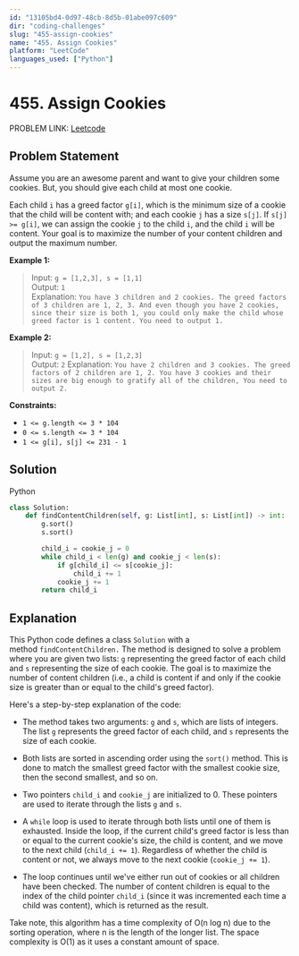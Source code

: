 ```yaml
---
id: "13105bd4-0d97-48cb-8d5b-01abe097c609"
dir: "coding-challenges"
slug: "455-assign-cookies"
name: "455. Assign Cookies"
platform: "LeetCode"
languages_used: ["Python"]
---
```


# 455. Assign Cookies

PROBLEM LINK: [Leetcode](https://leetcode.com/problems/assign-cookies/)

## Problem Statement

Assume you are an awesome parent and want to give your children some cookies. But, you should give each child at most one cookie.

Each child `i` has a greed factor `g[i]`, which is the minimum size of a cookie that the child will be content with; and each cookie `j` has a size `s[j]`. If `s[j] >= g[i]`, we can assign the cookie `j` to the child `i`, and the child `i` will be content. Your goal is to maximize the number of your content children and output the maximum number.

**Example 1:**

> Input: `g = [1,2,3], s = [1,1]`  
> Output: `1`  
> Explanation: `You have 3 children and 2 cookies. The greed factors of 3 children are 1, 2, 3. And even though you have 2 cookies, since their size is both 1, you could only make the child whose greed factor is 1 content. You need to output 1.`

**Example 2:**

> Input: `g = [1,2], s = [1,2,3]`  
> Output: `2`
> Explanation: `You have 2 children and 3 cookies. The greed factors of 2 children are 1, 2. You have 3 cookies and their sizes are big enough to gratify all of the children, You need to output 2.`

**Constraints:**

- `1 <= g.length <= 3 * 104`
- `0 <= s.length <= 3 * 104`
- `1 <= g[i], s[j] <= 231 - 1`

## Solution

Python

```python
class Solution:
    def findContentChildren(self, g: List[int], s: List[int]) -> int:
        g.sort()
        s.sort()

        child_i = cookie_j = 0
        while child_i < len(g) and cookie_j < len(s):
            if g[child_i] <= s[cookie_j]:
                child_i += 1
            cookie_j += 1
        return child_i
```

## Explanation

This Python code defines a class `Solution` with a method `findContentChildren.` The method is designed to solve a problem where you are given two lists: `g` representing the greed factor of each child and `s` representing the size of each cookie. The goal is to maximize the number of content children (i.e., a child is content if and only if the cookie size is greater than or equal to the child's greed factor).

Here's a step-by-step explanation of the code:

- The method takes two arguments: `g` and `s`, which are lists of integers. The list `g` represents the greed factor of each child, and `s` represents the size of each cookie.

- Both lists are sorted in ascending order using the `sort()` method. This is done to match the smallest greed factor with the smallest cookie size, then the second smallest, and so on.

- Two pointers `child_i` and `cookie_j` are initialized to 0. These pointers are used to iterate through the lists `g` and `s`.

- A `while` loop is used to iterate through both lists until one of them is exhausted. Inside the loop, if the current child's greed factor is less than or equal to the current cookie's size, the child is content, and we move to the next child (`child_i += 1`). Regardless of whether the child is content or not, we always move to the next cookie (`cookie_j += 1`).

- The loop continues until we've either run out of cookies or all children have been checked. The number of content children is equal to the index of the child pointer `child_i` (since it was incremented each time a child was content), which is returned as the result.

Take note, this algorithm has a time complexity of O(n log n) due to the sorting operation, where n is the length of the longer list. The space complexity is O(1) as it uses a constant amount of space.
